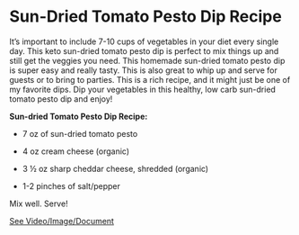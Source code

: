 # Sun-Dried Tomato Pesto Dip Recipe

It’s important to include 7-10 cups of vegetables in your diet every single day. This keto sun-dried tomato pesto dip is perfect to mix things up and still get the veggies you need. This homemade sun-dried tomato pesto dip is super easy and really tasty. This is also great to whip up and serve for guests or to bring to parties. This is a rich recipe, and it might just be one of my favorite dips. Dip your vegetables in this healthy, low carb sun-dried tomato pesto dip and enjoy!

**Sun-dried Tomato Pesto Dip Recipe:** 

- 7 oz of sun-dried tomato pesto

- 4 oz cream cheese (organic)

- 3 ½ oz sharp cheddar cheese, shredded (organic)

- 1-2 pinches of salt/pepper

Mix well. Serve!

 [See Video/Image/Document](https://hls-player.drberg.com/asset?path=migrated-assets/sun-dried-tomato-pesto-dip-recipe-by-drberg)